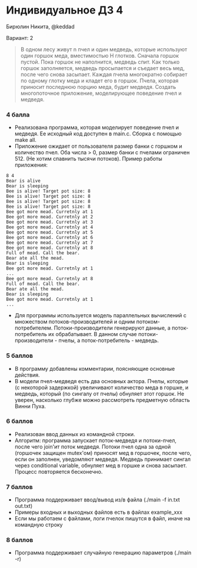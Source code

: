 # Индивидуальное ДЗ 4
Бирюлин Никита, @keddad

Вариант: 2

> В одном лесу живут n пчел и один медведь, которые используют один горшок меда, вместимостью Н глотков. Сначала горшок пустой. Пока горшок не наполнится, медведь спит. Как только горшок заполняется, медведь просыпается и съедает весь мед, после чего снова засыпает. Каждая пчела многократно собирает по одному глотку меда и кладет его в горшок. Пчела, которая приносит последнюю порцию меда, будит медведя. Создать многопоточное приложение, моделирующее поведение пчел и медведя.

### 4 балла
* Реализована программа, которая моделирует поведение пчел и медведя. Ее исходный код доступен в main.c. Сборка с помощью make all.
* Приложение ожидает от пользователя размер банки с горшком и количество пчел. Оба числа > 0, размер банки с пчелами ограничен 512. (Не хотим спавнить тысячи потоков). Пример работы приложения:
```
8 4
Bear is alive
Bear is sleeping
Bee is alive! Target pot size: 8
Bee is alive! Target pot size: 8
Bee is alive! Target pot size: 8
Bee is alive! Target pot size: 8
Bee got more mead. Curretnly at 1
Bee got more mead. Curretnly at 2
Bee got more mead. Curretnly at 3
Bee got more mead. Curretnly at 4
Bee got more mead. Curretnly at 5
Bee got more mead. Curretnly at 6
Bee got more mead. Curretnly at 7
Bee got more mead. Curretnly at 8
Full of mead. Call the bear.
Bear ate all the mead.
Bear is sleeping
Bee got more mead. Curretnly at 1
...
Bee got more mead. Curretnly at 8
Full of mead. Call the bear.
Bear ate all the mead.
Bear is sleeping
Bee got more mead. Curretnly at 1
...
```

* Для программы используется модель параллельных вычислений с множеством потоков-производителей и одним потоком-потребителем. Потоки-производители генерируют данные, а поток-потребитель их обрабатывает. В данном случае потоки-производители - пчелы, а поток-потребитель - медведь.

### 5 баллов
* В программу добавлены комментарии, поясняющие основные действия.
* В модели пчел-медведя есть два основных актора. Пчелы, которые (с некоторой задержкой) увеличивают количество меда в горшке, и медведь, который (по сингалу от пчелы) обнуляет этот горшок. Не уверен, насколько глубже можно рассмотреть предметную область Винни Пуха.

### 6 баллов
* Реализован ввод данных из командной строки.
* Алгоритм: программа запускает поток-медведя и потоки-пчел, после чего join'ит поток медведя. Потоки пчел одна за одной (горшочек защищен mutex'ом) приносят мед в горшочек, после чего, если он заполнен, уведомляют медведя. Медведь принимает сингал через conditional variable, обнуляет мед в горшке и снова засыпает. Процесс повторяется бесконечно.

### 7 баллов
* Программа поддерживает ввод/вывод из/в файла (./main -f in.txt out.txt)
* Примеры входных и выходных файлов есть в файлах example_xxx
* Если мы работаем с файлами, логи пчелок пишутся в файл, иначе на командную строку

### 8 баллов
* Программа поддерживает случайную генерацию параметров (./main -r)